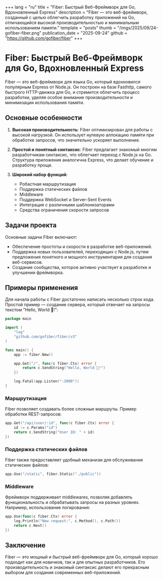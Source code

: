 +++
lang = "ru"
title = "Fiber: Быстрый Веб-Фреймворк для Go, Вдохновленный Express"
description = "Fiber — это веб-фреймворк, созданный с целью облегчить разработку приложений на Go, отличающийся высокой производительностью и минимальным использованием памяти."
template = "posts"
thumb = "/imgs/2025/09/24-gofiber-fiber.png"
publication_date = "2025-09-24"
github = "https://github.com/gofiber/fiber"
+++

# Fiber: Быстрый Веб-Фреймворк для Go, Вдохновленный Express

Fiber — это веб-фреймворк для языка Go, который вдохновился популярным Express от Node.js. Он построен на базе Fasthttp, самого быстрого HTTP-движка для Go, и стремится облегчить процесс разработки, уделяя особое внимание производительности и минимизации использования памяти.

## Основные особенности

1. **Высокая производительность**: Fiber оптимизирован для работы с высокой нагрузкой. Он использует нулевую аллокацию памяти при обработке запросов, что значительно ускоряет выполнение.

2. **Простой и понятный синтаксис**: Fiber предлагает знакомый многим разработчикам синтаксис, что облегчает переход с Node.js на Go. Структура приложения аналогична Express, что делает обучение и разработку проще.

3. **Широкий набор функций**:
   - Робастная маршрутизация
   - Поддержка статических файлов
   - Middleware
   - Поддержка WebSocket и Server-Sent Events
   - Интеграция с различными шаблонизаторами
   - Средства ограничения скорости запросов

## Задачи проекта

Основные задачи Fiber включают:

- Обеспечение простоты и скорости в разработке веб-приложений.
- Поддержка новых пользователей, переходящих с Node.js, путем предложения понятного и мощного инструментария для создания веб-сервисов.
- Создание сообщества, которое активно участвует в разработке и улучшении фреймворка.

## Примеры применения

Для начала работы с Fiber достаточно написать несколько строк кода. Простой пример — создание сервера, который отвечает на запросы текстом "Hello, World 👋!":

```go
package main

import (
    "log"
    "github.com/gofiber/fiber/v3"
)

func main() {
    app := fiber.New()

    app.Get("/", func(c fiber.Ctx) error {
        return c.SendString("Hello, World 👋!")
    })

    log.Fatal(app.Listen(":3000"))
}
```

### Маршрутизация

Fiber позволяет создавать более сложные маршруты. Пример обработки REST-запросов:

```go
app.Get("/api/user/:id", func(c fiber.Ctx) error {
    id := c.Params("id")
    return c.SendString("User ID: " + id)
})
```

### Поддержка статических файлов

Fiber также предоставляет удобный механизм для обслуживания статических файлов:

```go
app.Use("/static", fiber.Static("./public"))
```

### Middleware 

Фреймворк поддерживает middlewares, позволяя добавлять функциональность и обрабатывать запросы на разных уровнях. Например, использование логирования:

```go
app.Use(func(c fiber.Ctx) error {
    log.Println("New request:", c.Method(), c.Path())
    return c.Next()
})
```

## Заключение

Fiber — это мощный и быстрый веб-фреймворк для Go, который хорошо подходит как для новичков, так и для опытных разработчиков. Его производительность и знакомый синтаксис делают его прекрасным выбором для создания современных веб-приложений.